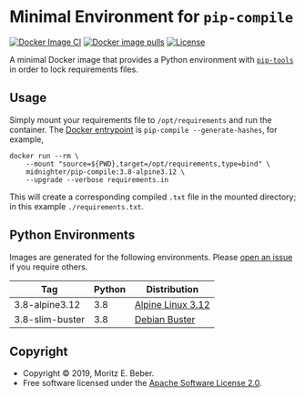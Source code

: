 # Minimal Environment for `pip-compile`

[![Docker Image CI](https://github.com/Midnighter/pip-compile/workflows/Docker%20Image%20CI/badge.svg?branch=stable)](https://github.com/Midnighter/pip-compile/actions)
[![Docker image pulls](https://img.shields.io/docker/pulls/midnighter/pip-compile)](https://cloud.docker.com/repository/docker/midnighter/pip-compile/)
[![License](https://img.shields.io/badge/license-Apache--2.0-blueviolet)](https://opensource.org/licenses/Apache-2.0)

A minimal Docker image that provides a Python environment with
[`pip-tools`](https://pypi.org/project/pip-tools/) in order to lock requirements
files.

## Usage

Simply mount your requirements file to `/opt/requirements` and run the
container.  The [Docker
entrypoint](https://docs.docker.com/engine/reference/builder/#entrypoint) is
`pip-compile --generate-hashes`, for example,

```
docker run --rm \
    --mount "source=${PWD},target=/opt/requirements,type=bind" \
    midnighter/pip-compile:3.8-alpine3.12 \
    --upgrade --verbose requirements.in
```

This will create a corresponding compiled `.txt` file in the mounted directory;
in this example `./requirements.txt`.

## Python Environments

Images are generated for the following environments. Please [open an
issue](https://github.com/Midnighter/pip-compile/issues/new) if you require
others.

| Tag | Python | Distribution |
| --- | ------ | ------------ |
| 3.8-alpine3.12 | 3.8 | [Alpine Linux 3.12](https://www.alpinelinux.org/) |
| 3.8-slim-buster | 3.8 | [Debian Buster](https://www.debian.org/) |

## Copyright

* Copyright © 2019, Moritz E. Beber.
* Free software licensed under the [Apache Software License 2.0](LICENSE).
